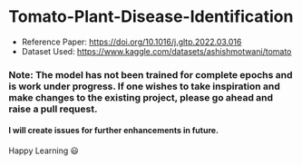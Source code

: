 # Tomato-Plant-Disease-Identification

* Reference Paper: https://doi.org/10.1016/j.gltp.2022.03.016
* Dataset Used: https://www.kaggle.com/datasets/ashishmotwani/tomato

### Note: The model has not been trained for complete epochs and is work under progress. If one wishes to take inspiration and make changes to the existing project, please go ahead and raise a pull request. 
#### I will create issues for further enhancements in future.
Happy Learning :smiley:
